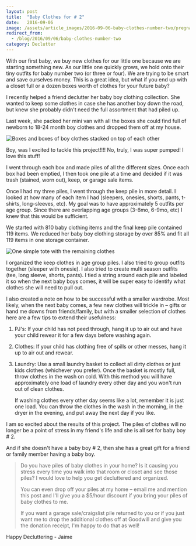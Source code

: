 ```yaml
---
layout: post
title:  "Baby Clothes for # 2"
date:   2016-09-06
image: /assets/article_images/2016-09-06-baby-clothes-number-two/pregnant-mom-and-daughter.jpg
redirect_from:
  - /blog/2016/09/06/baby-clothes-number-two
category: Declutter
---
```


With our first baby, we buy new clothes for our little one because we are starting something new. As our little one quickly grows, we hold onto their tiny outfits for baby number two (or three or four). We are trying to be smart and save ourselves money. This is a great idea, but what if you end up with a closet full or a dozen boxes worth of clothes for your future baby?

I recently helped a friend declutter her baby boy clothing collection. She wanted to keep some clothes in case she has another boy down the road, but knew she probably didn't need the full assortment that had piled up.

Last week, she packed her mini van with all the boxes she could find full of newborn to 18-24 month boy clothes and dropped them off at my house.

![Boxes and boxes of boy clothes stacked on top of each other]({{site.url}}/assets/article_images/2016-09-06-baby-clothes-number-two/original-boxes.jpg)

Boy, was I excited to tackle this project!!!! No, truly, I was super pumped! I love this stuff!

I went through each box and made piles of all the different sizes. Once each box had been emptied, I then took one pile at a time and decided if it was trash (stained, worn out), keep, or garage sale items.

Once I had my three piles, I went through the keep pile in more detail. I looked at how many of each item I had (sleepers, onesies, shorts, pants, t-shirts, long-sleeves, etc). My goal was to have approximately 5 outfits per age group. Since there are overlapping age groups (3-6mo, 6-9mo, etc) I knew that this would be sufficient.

We started with 810 baby clothing items and the final keep pile contained 119 items. We reduced her baby boy clothing storage by over 85% and fit all 119 items in one storage container.

![One simple tote with the remaining clothes]({{site.url}}/assets/article_images/2016-09-06-baby-clothes-number-two/final-tote.jpg)

I organized the keep clothes in age group piles. I also tried to group outfits together (sleeper with onesie). I also tried to create multi season outfits (tee, long sleeve, shorts, pants). I tied a string around each pile and labeled it so when the next baby boys comes, it will be super easy to identify what clothes she will need to pull out.

I also created a note on how to be successful with a smaller wardrobe. Most likely, when the next baby comes, a few new clothes will trickle in – gifts or hand me downs from friends/family, but with a smaller selection of clothes here are a few tips to extend their usefulness:

1. PJ's: If your child has not peed through, hang it up to air out and have 	your child rewear it for a few days before washing again.
2. Clothes: If your child has clothing free of spills or other messes, hang it 	up to air out and rewear.
3. Laundry: Use a small laundry basket to collect all dirty clothes or just 	kids clothes (whichever you prefer). Once the basket is mostly full, 	throw clothes in the wash on cold. With this method you will have 	approximately one load of laundry every other day and you won't run 	out of clean clothes.

	If washing clothes every other day seems 	like a lot, remember it is just one load. 	You can throw the clothes in the wash in 	the morning, in the dryer in the evening, 	and put away the next day if you like.

I am so excited about the results of this project. The piles of clothes will no longer be a point of stress in my friend's life and she is all set for baby boy # 2.

And if she doesn't have a baby boy # 2, then she has a great gift for a friend or family member having a baby boy.

> Do you have piles of baby clothes in your home? Is it causing you stress every time you walk into that room or closet and see those piles? I would love to help you get decluttered and organized.
>
> You can even drop off your piles at my home – email me and mention this post and I'll give you a $5/hour discount if you bring your piles of baby clothes to me.
>
> If you want a garage sale/craigslist pile returned to you or if you just want me to drop the additional clothes off at Goodwill and give you the donation receipt, I'm happy to do that as well!

Happy Decluttering - Jaime
